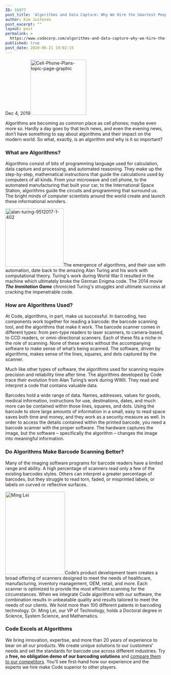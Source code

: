 ```yaml
---
ID: 16977
post_title: 'Algorithms and Data Capture: Why We Hire the Smartest People'
author: Kim Justesen
post_excerpt: ""
layout: post
permalink: >
  https://www.codecorp.com/algorithms-and-data-capture-why-we-hire-the-smartest-people/
published: true
post_date: 2020-06-21 19:02:15
---
```

Dec 4, 2019<img class="alignright" src="https://codecorp.com/wp-content/uploads/2020/06/Cell-Phone-Plans-topic-page-graphic.png" alt="Cell-Phone-Plans-topic-page-graphic" width="175" height="174" />

Algorithms are becoming as common place as cell phones; maybe even more so. Hardly a day goes by that tech news, and even the evening news, don’t have something to say about algorithms and their impact on the modern world. So what, exactly, is an algorithm and why is it so important?
<h3>What are Algorithms?</h3>
Algorithms consist of bits of programming language used for calculation, data capture and processing, and automated reasoning. They make up the step-by-step, mathematical instructions that guide the calculations used by computers of all kinds. From your microwave and cell phone, to the automated manufacturing that built your car, to the International Space Station, algorithms guide the circuits and programming that surround us. The bright minds of computer scientists around the world create and launch these informational wonders.

<img class="alignright" src="https://codecorp.com/wp-content/uploads/2020/06/alan-turing-9512017-1-402.jpg" alt="alan-turing-9512017-1-402" width="183" height="183" />The emergence of algorithms, and their use with automation, date back to the amazing Alan Turing and his work with computational theory. Turing's work during World War II resulted in the machine which ultimately broke the German Enigma code. The 2014 movie <em><strong>The Immitation Game</strong></em> chronicled Turing's struggles and ultimate success at cracking the impenetrable code.
<h3>How are Algorithms Used?</h3>
At Code, algorithms, in part, make us successful. In barcoding, two components work together for reading a barcode: the barcode scanning tool, and the algorithms that make it work. The barcode scanner comes in different types: from pen-type readers to laser scanners, to camera-based, to CCD readers, or omni-directional scanners. Each of these fits a niche in the role of scanning. None of these works without the accompanying software to make sense of what’s being scanned. The software, driven by algorithms, makes sense of the lines, squares, and dots captured by the scanner.

Much like other types of software, the algorithms used for scanning require precision and reliability time after time. The algorithms developed by Code trace their evolution from Alan Turing’s work during WWII. They read and interpret a code that contains valuable data.

Barcodes hold a wide range of data. Names, addresses, values for goods, medical information, instructions for use, destinations, dates, and much more can be contained within those lines, squares, and dots. Using the barcode to store large amounts of information in a small, easy to read space saves both time and money, and they work as a security measure as well. In order to access the details contained within the printed barcode, you need a barcode scanner with the proper software. The hardware captures the image, but the software – specifically the algorithm – changes the image into meaningful information.
<h3>Do Algorithms Make Barcode Scanning Better?</h3>
Many of the imaging software programs for barcode readers have a limited range and ability. A high percentage of scanners read only a few of the existing barcodes styles. Others can interpret a greater percentage of barcodes, but they struggle to read torn, faded, or misprinted labels, or labels on curved or reflective surfaces.

<img class="alignright" src="https://codecorp.com/wp-content/uploads/2020/06/Ming20Lei.png" alt="Ming Lei" width="187" height="260" />Code’s product development team creates a broad offering of scanners designed to meet the needs of healthcare, manufacturing, inventory management, OEM, retail, and more. Each scanner is optimized to provide the most efficient scanning for the circumstances. When we integrate Code algorithms with our software, the combination results in unbeatable quality and results tailored to meet the needs of our clients. We hold more than 100 different patents in barcoding technology. Dr. Ming Lei, our VP of Technology, holds a Doctoral degree in Science, System Science, and Mathematics.
<h3>Code Excels at Algorithms</h3>
We bring innovation, expertise, and more than 20 years of experience to bear on all our products. We create unique solutions to our customers’ needs and set the standards for barcode use across different industries. Try a <strong>free, no obligation demo of our barcoding solutions</strong> and <a href="https://www.codecorp.com/contact-us/">compare them to our competitors</a>. You'll see first-hand how our experience and the experts we hire make Code superior to other players.

&nbsp;